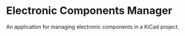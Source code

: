 # Electronic Components Manager
An application for managing electronic components in a KiCad project.